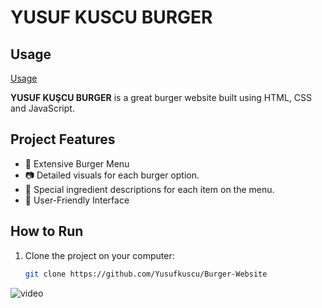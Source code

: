 # YUSUF KUSCU BURGER

## Usage
[Usage](https://yusufkuscu.github.io/Burger-Website/)

**YUSUF KUŞCU BURGER** is a great burger website built using HTML, CSS and JavaScript.

## Project Features
- 🍔 Extensive Burger Menu
- 📷 Detailed visuals for each burger option.
- 📝 Special ingredient descriptions for each item on the menu.
- 📱 User-Friendly Interface

## How to Run
1. Clone the project on your computer:
   ```sh
   git clone https://github.com/Yusufkuscu/Burger-Website

![video](https://github.com/Yusufkuscu/Burger-Website/assets/99915079/63aad2e3-154a-4398-a74b-5c51692f4080)
